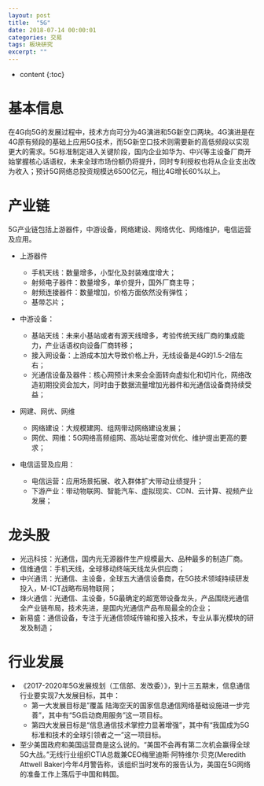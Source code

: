 ```yaml
---
layout: post
title:  "5G"
date: 2018-07-14 00:00:01
categories: 交易
tags: 板块研究
excerpt: ""
---
```


* content
{:toc}

# 基本信息
在4G向5G的发展过程中，技术方向可分为4G演进和5G新空口两块。4G演进是在4G原有频段的基础上应用5G技术，而5G新空口技术则需要新的高低频段以实现更大的需求。5G标准制定进入关键阶段，国内企业如华为、中兴等主设备厂商开始掌握核心话语权，未来全球市场份额仍将提升，同时专利授权也将从企业支出改为收入；预计5G网络总投资规模达6500亿元，相比4G增长60%以上。


# 产业链
5G产业链包括上游器件，中游设备，网络建设、网络优化、网络维护，电信运营及应用。
* 上游器件
  + 手机天线：数量增多，小型化及封装难度增大；
  + 射频电子器件：数量增多，单价提升，国外厂商主导；
  + 射频连接器件：数量增加，价格方面依然没有弹性；
  + 基带芯片；

* 中游设备：
  + 基站天线：未来小基站或者有源天线增多，考验传统天线厂商的集成能力，产业话语权向设备厂商转移；
  + 接入网设备：上游成本加大导致价格上升，无线设备是4G的1.5-2倍左右；
  + 光通信设备及器件：核心网预计未来会全面转向虚拟化和切片化，网络改造初期投资会加大，同时由于数据流量增加光器件和光通信设备商持续受益；

* 网建、网优、网维
  + 网络建设：大规模建网、组网带动网络建设发展；
  + 网优、网维：5G网络高频组网、高站址密度对优化、维护提出更高的要求；

* 电信运营及应用：
  + 电信运营：应用场景拓展、收入群体扩大带动业绩提升；
  + 下游产业：带动物联网、智能汽车、虚拟现实、CDN、云计算、视频产业发展；


# 龙头股
* 光迅科技：光通信，国内光无源器件生产规模最大、品种最多的制造厂商。
* 信维通信：手机天线，全球移动终端天线龙头供应商；
* 中兴通讯：光通信、主设备，全球五大通信设备商，在5G技术领域持续研发投入，M-ICT战略布局物联网；
* 烽火通信：光通信、主设备，5G最确定的超宽带设备龙头，产品围绕光通信全产业链布局，技术先进，是国内光通信产品布局最全的企业；
* 新易盛：通信设备，专注于光通信领域传输和接入技术，专业从事光模块的研发及制造；


# 行业发展
* 《2017-2020年5G发展规划（工信部、发改委）》，到十三五期末，信息通信行业要实现7大发展目标，其中：
  + 第一大发展目标是”覆盖
陆海空天的国家信息通信网络基础设施进一步完善”，其中有“5G启动商用服务”这一项目标。
  + 第四大发展目标是“信息通信技术掌控力显著增强”，其中有“我国成为5G标准和技术的全球引领者之一”这一项目标。
* 至少美国政府和美国运营商是这么说的。“美国不会再有第二次机会赢得全球5G大战。”无线行业组织CTIA总裁兼CEO梅里迪斯·阿特维尔·贝克(Meredith Attwell Baker)今年4月警告称，该组织当时发布的报告认为，美国在5G网络的准备工作上落后于中国和韩国。






